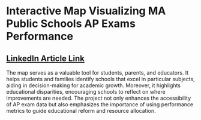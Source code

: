 # Interactive Map Visualizing MA Public Schools AP Exams Performance 

## [LinkedIn Article Link](https://www.linkedin.com/pulse/visualizing-excellence-dynamic-map-ap-exam-schools-zhernevskii-mlwge/) ##

The map serves as a valuable tool for students, parents, and educators. It helps students and families identify schools that excel in particular subjects, aiding in decision-making for academic growth. Moreover, it highlights educational disparities, encouraging schools to reflect on where improvements are needed. The project not only enhances the accessibility of AP exam data but also emphasizes the importance of using performance metrics to guide educational reform and resource allocation.


